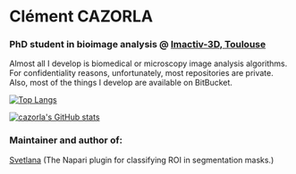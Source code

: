 <h1>Clément CAZORLA</h1>
<h3>PhD student in bioimage analysis @ <a href="https://www.imactiv-3d.com/">Imactiv-3D, Toulouse</a></h3>

Almost all I develop is biomedical or microscopy image analysis algorithms. For confidentiality reasons, unfortunately, most repositories are private. Also, most of the things I develop are available on BitBucket.

[![Top Langs](https://github-readme-stats.vercel.app/api/top-langs/?username=koopa31&layout=compact&theme=radical)](https://github.com/anuraghazra/github-readme-stats)

[![cazorla's GitHub stats](https://github-readme-stats.vercel.app/api?username=koopa31&theme=radical&show_icons=true)](https://github.com/anuraghazra/github-readme-stats)

<h3>Maintainer and author of:</h3>

[Svetlana](https://www.napari-hub.org/plugins/napari-svetlana) (The Napari plugin for classifying ROI in segmentation masks.)
